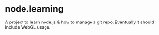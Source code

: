 # node.learning
A project to learn node.js & how to manage a git repo.  Eventually it should include WebGL usage.

